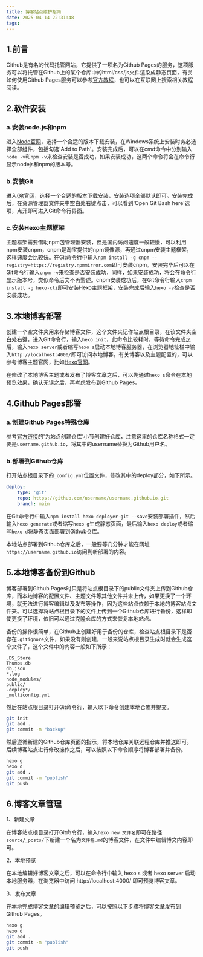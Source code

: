 ```yaml
---
title: 博客站点维护指南
date: 2025-04-14 22:31:48
tags:
---
```


## 1.前言

Github是有名的代码托管网站，它提供了一项名为Github Pages的服务，这项服务可以将托管在Github上的某个仓库中的html/css/js文件渲染成静态页面，有关如何使用Github Pages服务可以参考[官方教程](https://docs.github.com/zh/pages/getting-started-with-github-pages)，也可以在互联网上搜索相关教程阅读。

## 2.软件安装

### a.安装node.js和npm

进入[Node官网](https://nodejs.org/zh-cn)，选择一个合适的版本下载安装，在Windows系统上安装时务必选择全部组件，包括勾选'Add to Path'。安装完成后，可以在cmd命令中分别输入`node -v`和`npm -v`来检查安装是否成功，如果安装成功，这两个命令将会在命令行显示nodejs和npm的版本号。

### b.安装Git

进入[Git官网](https://git-scm.com/)，选择一个合适的版本下载安装，安装选项全部默认即可。安装完成后，在资源管理器文件夹中空白处右键点击，可以看到'Open Git Bash here'选项，点开即可进入Git命令行界面。

### c.安装Hexo主题框架

主题框架需要借助npm包管理器安装，但是国内访问速度一般较慢，可以利用npm安装cnpm，cnpm是淘宝提供的npm镜像源，再通过cnpm安装主题框架，这样速度会比较快。在Git命令行中输入`npm install -g cnpm --registry=https://registry.npmmirror.com`即可安装cnpm。安装完毕后可以在Git命令行输入`cnpm -v`来检查是否安装成功，同样，如果安装成功，将会在命令行显示版本号，类似命令后文不再赘述。cnpm安装成功后，在Git命令行输入`cnpm install -g hexo-cli`即可安装Hexo主题框架，安装完成后输入`hexo -v`检查是否安装成功。

## 3.本地博客部署

创建一个空文件夹用来存储博客文件，这个文件夹记作站点根目录，在该文件夹空白处右键，进入Git命令行，输入`hexo init`，此命令比较耗时，等待命令完成之后，输入`hexo server`或者缩写`hexo s`启动本地博客服务器，在浏览器地址栏中输入`http://localhost:4000/`即可访问本地博客。有关博客以及主题配置的，可以参考博客主题官网，比如[Hexo官网](https://hexo.io/zh-cn/)。

在修改了本地博客主题或者发布了博客文章之后，可以先通过`hexo s`命令在本地预览效果，确认无误之后，再考虑发布到Github Pages。

## 4.Github Pages部署

### a.创建Github Pages特殊仓库

参考[官方链接](https://docs.github.com/zh/pages/getting-started-with-github-pages/creating-a-github-pages-site#creating-a-repository-for-your-site)的'为站点创建仓库'小节创建好仓库，注意这里的仓库名称格式一定要是`username.github.io`，将其中的username替换为Github用户名。

### b.部署到Github仓库

打开站点根目录下的`_config.yml`位置文件，修改其中的deploy部分，如下所示。

```yml
deploy:
    type: 'git'
    repo: https://github.com/username/username.github.io.git
    branch: main
```

在Git命令行中输入`npm install hexo-deployer-git --save`安装部署插件，然后输入`hexo generate`或者缩写`hexo g`生成静态页面，最后输入`hexo deploy`或者缩写`hexo d`将静态页面部署到Github仓库。

本地站点部署到Github仓库之后，一般要等几分钟才能在网址`https://username.github.io`访问到新部署的内容。

## 5.本地博客备份到Github

博客部署到Github Pages时只是将站点根目录下的public文件夹上传到Github仓库，而本地博客的配置文件、主题文件等其他文件并未上传，如果更换了一个环境，就无法进行博客编辑以及发布等操作，因为这些站点依赖于本地的博客站点文件夹。可以选择将站点根目录下的文件上传到一个Github仓库进行备份，这样即使更换了环境，依旧可以通过克隆仓库的方式来恢复本地站点。

备份的操作很简单，在Github上创建好用于备份的仓库，检查站点根目录下是否存在`.gitignore`文件，如果没有则创建，一般来说站点根目录生成时就会生成这个文件了，这个文件中的内容一般如下所示：

```.gitignore
.DS_Store
Thumbs.db
db.json
*.log
node_modules/
public/
.deploy*/
_multiconfig.yml
```

然后在站点根目录打开Git命令行，输入以下命令创建本地仓库并提交。

```bash
git init
git add .
git commit -m "backup"
```

然后遵循新建的Github仓库页面的指示，将本地仓库关联远程仓库并推送即可。后续博客站点进行修改操作之后，可以按照以下命令顺序将博客部署并备份。

```bash
hexo g
hexo d
git add .
git commit -m "publish"
git push
```

## 6.博客文章管理

1、新建文章

在博客站点根目录打开Git命令行，输入`hexo new 文件名`即可在路径`source/_posts/`下新建一个名为`文件名.md`的博客文件，在文件中编辑博文内容即可。

2、本地预览

在本地编辑好博客文章之后，可以在命令行中输入 hexo s 或者 hexo server 启动本地服务器，在浏览器中访问 http://localhost:4000/ 即可预览博客文章。

3、发布文章

在本地完成博客文章的编辑预览之后，可以按照以下步骤将博客文章发布到Github Pages。

```bash
hexo g
hexo d
git add .
git commit -m "publish"
git push
```
